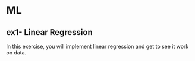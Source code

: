 # ML
## ex1- Linear Regression
In this exercise, you will implement linear regression and get to see it work on data.

